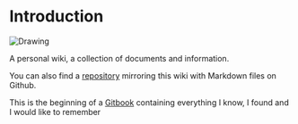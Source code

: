 # Introduction

![Drawing](https://media.giphy.com/media/xThuWnOaQQ0jR91ZGU/giphy.gif)

A personal wiki, a collection of documents and information.

You can also find a [repository](https://github.com/bhaumikmistry/mindDB) mirroring this wiki with Markdown files on Github.

This is the beginning of a [Gitbook](https://www.gitbook.com) containing everything I know, I found and I would like to remember

